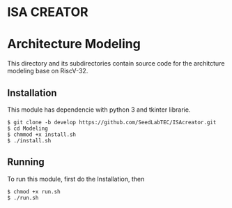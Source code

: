 # ISA CREATOR

Architecture Modeling
======================================================

This directory and its subdirectories contain source code for the architcture modeling base on RiscV-32.

Installation
------------------------------------------------------------------

This module has dependencie with python 3 and tkinter librarie.

	$ git clone -b develop https://github.com/SeedLabTEC/ISAcreator.git
	$ cd Modeling
	$ chmmod +x install.sh
    $ ./install.sh


Running
------------------------------------------------------------------

To run this module, first do the Installation, then

	$ chmod +x run.sh
    $ ./run.sh